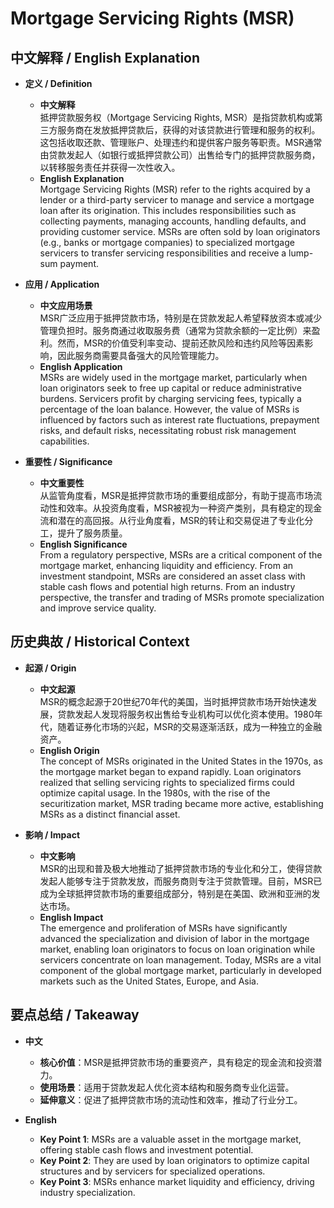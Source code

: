 # Mortgage Servicing Rights (MSR)

## 中文解释 / English Explanation

* **定义 / Definition**  
  - **中文解释**  
    抵押贷款服务权（Mortgage Servicing Rights, MSR）是指贷款机构或第三方服务商在发放抵押贷款后，获得的对该贷款进行管理和服务的权利。这包括收取还款、管理账户、处理违约和提供客户服务等职责。MSR通常由贷款发起人（如银行或抵押贷款公司）出售给专门的抵押贷款服务商，以转移服务责任并获得一次性收入。  
  - **English Explanation**  
    Mortgage Servicing Rights (MSR) refer to the rights acquired by a lender or a third-party servicer to manage and service a mortgage loan after its origination. This includes responsibilities such as collecting payments, managing accounts, handling defaults, and providing customer service. MSRs are often sold by loan originators (e.g., banks or mortgage companies) to specialized mortgage servicers to transfer servicing responsibilities and receive a lump-sum payment.

* **应用 / Application**  
  - **中文应用场景**  
    MSR广泛应用于抵押贷款市场，特别是在贷款发起人希望释放资本或减少管理负担时。服务商通过收取服务费（通常为贷款余额的一定比例）来盈利。然而，MSR的价值受利率变动、提前还款风险和违约风险等因素影响，因此服务商需要具备强大的风险管理能力。  
  - **English Application**  
    MSRs are widely used in the mortgage market, particularly when loan originators seek to free up capital or reduce administrative burdens. Servicers profit by charging servicing fees, typically a percentage of the loan balance. However, the value of MSRs is influenced by factors such as interest rate fluctuations, prepayment risks, and default risks, necessitating robust risk management capabilities.

* **重要性 / Significance**  
  - **中文重要性**  
    从监管角度看，MSR是抵押贷款市场的重要组成部分，有助于提高市场流动性和效率。从投资角度看，MSR被视为一种资产类别，具有稳定的现金流和潜在的高回报。从行业角度看，MSR的转让和交易促进了专业化分工，提升了服务质量。  
  - **English Significance**  
    From a regulatory perspective, MSRs are a critical component of the mortgage market, enhancing liquidity and efficiency. From an investment standpoint, MSRs are considered an asset class with stable cash flows and potential high returns. From an industry perspective, the transfer and trading of MSRs promote specialization and improve service quality.

## 历史典故 / Historical Context

* **起源 / Origin**  
  - **中文起源**  
    MSR的概念起源于20世纪70年代的美国，当时抵押贷款市场开始快速发展，贷款发起人发现将服务权出售给专业机构可以优化资本使用。1980年代，随着证券化市场的兴起，MSR的交易逐渐活跃，成为一种独立的金融资产。  
  - **English Origin**  
    The concept of MSRs originated in the United States in the 1970s, as the mortgage market began to expand rapidly. Loan originators realized that selling servicing rights to specialized firms could optimize capital usage. In the 1980s, with the rise of the securitization market, MSR trading became more active, establishing MSRs as a distinct financial asset.

* **影响 / Impact**  
  - **中文影响**  
    MSR的出现和普及极大地推动了抵押贷款市场的专业化和分工，使得贷款发起人能够专注于贷款发放，而服务商则专注于贷款管理。目前，MSR已成为全球抵押贷款市场的重要组成部分，特别是在美国、欧洲和亚洲的发达市场。  
  - **English Impact**  
    The emergence and proliferation of MSRs have significantly advanced the specialization and division of labor in the mortgage market, enabling loan originators to focus on loan origination while servicers concentrate on loan management. Today, MSRs are a vital component of the global mortgage market, particularly in developed markets such as the United States, Europe, and Asia.

## 要点总结 / Takeaway

* **中文**  
  - **核心价值**：MSR是抵押贷款市场的重要资产，具有稳定的现金流和投资潜力。  
  - **使用场景**：适用于贷款发起人优化资本结构和服务商专业化运营。  
  - **延伸意义**：促进了抵押贷款市场的流动性和效率，推动了行业分工。  

* **English**  
  - **Key Point 1**: MSRs are a valuable asset in the mortgage market, offering stable cash flows and investment potential.  
  - **Key Point 2**: They are used by loan originators to optimize capital structures and by servicers for specialized operations.  
  - **Key Point 3**: MSRs enhance market liquidity and efficiency, driving industry specialization.
